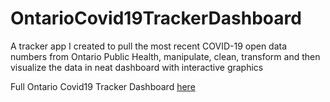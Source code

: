 # OntarioCovid19TrackerDashboard
A tracker app I created to pull the most recent COVID-19 open data numbers from Ontario Public Health, manipulate, clean, transform and then visualize the data in neat dashboard with interactive graphics 

Full Ontario Covid19 Tracker Dashboard [here](https://rpubs.com/PatrickSch/640919)
